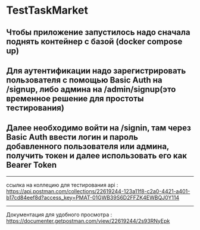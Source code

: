 # TestTaskMarket
Чтобы приложение запустилось надо сначала поднять контейнер с базой (docker compose up)
---------------------------------------------------------------------------------------
Для аутентификации надо зарегистрировать пользователя с помощью Basic Auth на /signup, либо админа на /admin/signup(это временное решение для простоты тестирования) <br />
---------------------------------------------------------------------------------------
Далее необходимо войти на /signin, там через Basic Auth ввести логин и пароль добавленного пользователя или админа, получить токен и далее использовать его как Bearer Token
------
***************************************************************************************
ссылка на коллецию для тестирования api : 
https://api.postman.com/collections/22619244-123a11f8-c2a0-4421-a401-b17cd84eef8d?access_key=PMAT-01GWB39S6D2FFZK4EWBQJ0Y114
*********
Документация для удобного просмотра : https://documenter.getpostman.com/view/22619244/2s93RNyEpk
